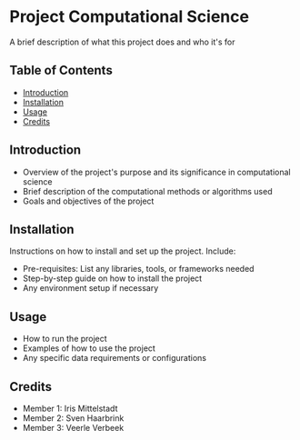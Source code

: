 # Project Computational Science
A brief description of what this project does and who it's for

## Table of Contents
- [Introduction](#introduction)
- [Installation](#installation)
- [Usage](#usage)
- [Credits](#credits)

## Introduction
- Overview of the project's purpose and its significance in computational science
- Brief description of the computational methods or algorithms used
- Goals and objectives of the project

## Installation
Instructions on how to install and set up the project. Include:
- Pre-requisites: List any libraries, tools, or frameworks needed
- Step-by-step guide on how to install the project
- Any environment setup if necessary

## Usage
- How to run the project
- Examples of how to use the project
- Any specific data requirements or configurations


## Credits
- Member 1: Iris Mittelstadt
- Member 2: Sven Haarbrink
- Member 3: Veerle Verbeek
